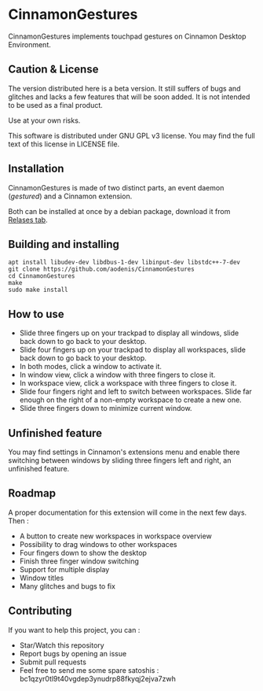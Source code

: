 CinnamonGestures
================

CinnamonGestures implements touchpad gestures on Cinnamon Desktop Environment.

Caution & License
-----------------

The version distributed here is a beta version. It still suffers of bugs and glitches and lacks a few features that will be soon added. It is not intended to be used as a final product.

Use at your own risks.

This software is distributed under GNU GPL v3 license. You may find the full text of this license in LICENSE file. 

Installation
------------

CinnamonGestures is made of two distinct parts, an event daemon (*gestured*) and a Cinnamon extension.

Both can be installed at once by a debian package, download it from [Relases tab](https://github.com/aodenis/CinnamonGestures/releases).

Building and installing
-----------------------

```
apt install libudev-dev libdbus-1-dev libinput-dev libstdc++-7-dev
git clone https://github.com/aodenis/CinnamonGestures
cd CinnamonGestures
make
sudo make install
```

How to use
----------

+ Slide three fingers up on your trackpad to display all windows, slide back down to go back to your desktop.
+ Slide four fingers up on your trackpad to display all workspaces, slide back down to go back to your desktop.
+ In both modes, click a window to activate it.
+ In window view, click a window with three fingers to close it.
+ In workspace view, click a workspace with three fingers to close it.
+ Slide four fingers right and left to switch between workspaces. Slide far enough on the right of a non-empty workspace to create a new one.
+ Slide three fingers down to minimize current window.

Unfinished feature
------------------

You may find settings in Cinnamon's extensions menu and enable there switching between windows by sliding three fingers left and right, an unfinished feature.

Roadmap
-------

A proper documentation for this extension will come in the next few days. Then :
+ A button to create new workspaces in workspace overview
+ Possibility to drag windows to other workspaces
+ Four fingers down to show the desktop
+ Finish three finger window switching
+ Support for multiple display
+ Window titles
+ Many glitches and bugs to fix

Contributing
------------

If you want to help this project, you can :
+ Star/Watch this repository
+ Report bugs by opening an issue
+ Submit pull requests
+ Feel free to send me some spare satoshis : bc1qzyr0tl9t40vgdep3ynudrp88fkyqj2ejva7zwh
